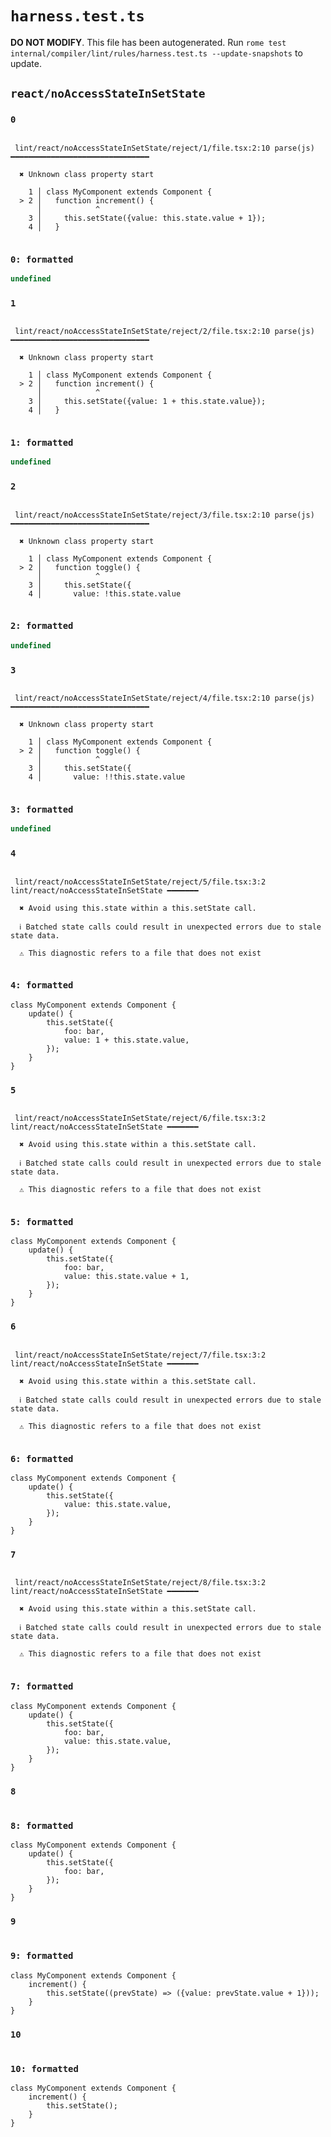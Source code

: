 # `harness.test.ts`

**DO NOT MODIFY**. This file has been autogenerated. Run `rome test internal/compiler/lint/rules/harness.test.ts --update-snapshots` to update.

## `react/noAccessStateInSetState`

### `0`

```

 lint/react/noAccessStateInSetState/reject/1/file.tsx:2:10 parse(js) ━━━━━━━━━━━━━━━━━━━━━━━━━━━━━━━

  ✖ Unknown class property start

    1 │ class MyComponent extends Component {
  > 2 │   function increment() {
      │            ^
    3 │     this.setState({value: this.state.value + 1});
    4 │   }


```

### `0: formatted`

```javascript
undefined
```

### `1`

```

 lint/react/noAccessStateInSetState/reject/2/file.tsx:2:10 parse(js) ━━━━━━━━━━━━━━━━━━━━━━━━━━━━━━━

  ✖ Unknown class property start

    1 │ class MyComponent extends Component {
  > 2 │   function increment() {
      │            ^
    3 │     this.setState({value: 1 + this.state.value});
    4 │   }


```

### `1: formatted`

```javascript
undefined
```

### `2`

```

 lint/react/noAccessStateInSetState/reject/3/file.tsx:2:10 parse(js) ━━━━━━━━━━━━━━━━━━━━━━━━━━━━━━━

  ✖ Unknown class property start

    1 │ class MyComponent extends Component {
  > 2 │   function toggle() {
      │            ^
    3 │     this.setState({
    4 │       value: !this.state.value


```

### `2: formatted`

```javascript
undefined
```

### `3`

```

 lint/react/noAccessStateInSetState/reject/4/file.tsx:2:10 parse(js) ━━━━━━━━━━━━━━━━━━━━━━━━━━━━━━━

  ✖ Unknown class property start

    1 │ class MyComponent extends Component {
  > 2 │   function toggle() {
      │            ^
    3 │     this.setState({
    4 │       value: !!this.state.value


```

### `3: formatted`

```javascript
undefined
```

### `4`

```

 lint/react/noAccessStateInSetState/reject/5/file.tsx:3:2 lint/react/noAccessStateInSetState ━━━━━━━

  ✖ Avoid using this.state within a this.setState call.

  ℹ Batched state calls could result in unexpected errors due to stale state data.

  ⚠ This diagnostic refers to a file that does not exist


```

### `4: formatted`

```tsx
class MyComponent extends Component {
	update() {
		this.setState({
			foo: bar,
			value: 1 + this.state.value,
		});
	}
}

```

### `5`

```

 lint/react/noAccessStateInSetState/reject/6/file.tsx:3:2 lint/react/noAccessStateInSetState ━━━━━━━

  ✖ Avoid using this.state within a this.setState call.

  ℹ Batched state calls could result in unexpected errors due to stale state data.

  ⚠ This diagnostic refers to a file that does not exist


```

### `5: formatted`

```tsx
class MyComponent extends Component {
	update() {
		this.setState({
			foo: bar,
			value: this.state.value + 1,
		});
	}
}

```

### `6`

```

 lint/react/noAccessStateInSetState/reject/7/file.tsx:3:2 lint/react/noAccessStateInSetState ━━━━━━━

  ✖ Avoid using this.state within a this.setState call.

  ℹ Batched state calls could result in unexpected errors due to stale state data.

  ⚠ This diagnostic refers to a file that does not exist


```

### `6: formatted`

```tsx
class MyComponent extends Component {
	update() {
		this.setState({
			value: this.state.value,
		});
	}
}

```

### `7`

```

 lint/react/noAccessStateInSetState/reject/8/file.tsx:3:2 lint/react/noAccessStateInSetState ━━━━━━━

  ✖ Avoid using this.state within a this.setState call.

  ℹ Batched state calls could result in unexpected errors due to stale state data.

  ⚠ This diagnostic refers to a file that does not exist


```

### `7: formatted`

```tsx
class MyComponent extends Component {
	update() {
		this.setState({
			foo: bar,
			value: this.state.value,
		});
	}
}

```

### `8`

```

```

### `8: formatted`

```tsx
class MyComponent extends Component {
	update() {
		this.setState({
			foo: bar,
		});
	}
}

```

### `9`

```

```

### `9: formatted`

```tsx
class MyComponent extends Component {
	increment() {
		this.setState((prevState) => ({value: prevState.value + 1}));
	}
}

```

### `10`

```

```

### `10: formatted`

```tsx
class MyComponent extends Component {
	increment() {
		this.setState();
	}
}

```
